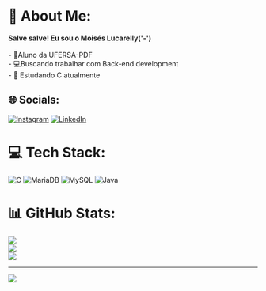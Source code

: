 # 💫 About Me:
**Salve salve! Eu sou o Moisés Lucarelly('-')**<br><br>- 🎒Aluno da UFERSA-PDF<br>- 💻Buscando trabalhar com Back-end development<br>- 📒 Estudando C atualmente<br>
## 🌐 Socials:
[![Instagram](https://img.shields.io/badge/Instagram-%23E4405F.svg?logo=Instagram&logoColor=white)](https://instagram.com/https://www.instagram.com/lucarelly7/) [![LinkedIn](https://img.shields.io/badge/LinkedIn-%230077B5.svg?logo=linkedin&logoColor=white)](www.linkedin.com/in/moisés-lucarelly-459421305) 

# 💻 Tech Stack:
![C](https://img.shields.io/badge/c-%2300599C.svg?style=for-the-badge&logo=c&logoColor=white) ![MariaDB](https://img.shields.io/badge/MariaDB-003545?style=for-the-badge&logo=mariadb&logoColor=white) ![MySQL](https://img.shields.io/badge/mysql-%2300000f.svg?style=for-the-badge&logo=mysql&logoColor=white) ![Java](https://img.shields.io/badge/java-%23ED8B00.svg?style=for-the-badge&logo=openjdk&logoColor=white)
# 📊 GitHub Stats:
![](https://github-readme-stats.vercel.app/api?username=MoisesLucarellyDev&theme=darcula&hide_border=false&include_all_commits=true&count_private=true)<br/>
![](https://github-readme-streak-stats.herokuapp.com/?user=MoisesLucarellyDev&theme=darcula&hide_border=false)<br/>
![](https://github-readme-stats.vercel.app/api/top-langs/?username=MoisesLucarellyDev&theme=darcula&hide_border=false&include_all_commits=true&count_private=true&layout=compact)

---
[![](https://visitcount.itsvg.in/api?id=MoisesLucarellyDev&icon=0&color=0)](https://visitcount.itsvg.in)

<!-- Proudly created with GPRM ( https://gprm.itsvg.in ) -->
